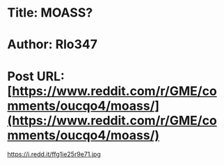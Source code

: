# Title: MOASS?
# Author: Rlo347
# Post URL: [https://www.reddit.com/r/GME/comments/oucqo4/moass/](https://www.reddit.com/r/GME/comments/oucqo4/moass/)


https://i.redd.it/ffg1ie25r9e71.jpg